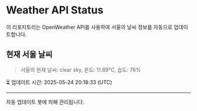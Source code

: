 
# Weather API Status

이 리포지토리는 OpenWeather API를 사용하여 서울의 날씨 정보를 자동으로 업데이트합니다.

## 현재 서울 날씨
> 서울의 현재 날씨: clear sky, 온도: 11.89°C, 습도: 76%

⏳ 업데이트 시간: 2025-05-24 20:18:33 (UTC)

---
자동 업데이트 봇에 의해 관리됩니다.
